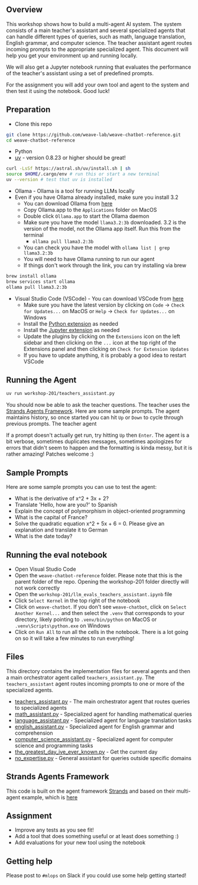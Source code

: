 ## Overview

This workshop shows how to build a multi-agent AI system. The system consists of a main teacher's assistant and several
specialized agents that can handle different types of queries, such as math, language translation, English
grammar, and computer science. The teacher assistant agent routes incoming prompts to the appropriate specialized agent.
This document will help you get your environment up and running locally.

We will also get a Jupyter notebook running that evaluates the performance of the teacher's assistant using a set of
predefined prompts.

For the assignment you will add your own tool and agent to the system and then test it using the notebook. Good luck!

## Preparation

- Clone this repo

```bash
git clone https://github.com/weave-lab/weave-chatbot-reference.git
cd weave-chatbot-reference
````

- Python
- [uv](https://docs.astral.sh/uv/getting-started/installation/) - version 0.8.23 or higher should be great!

```bash
curl -LsSf https://astral.sh/uv/install.sh | sh
source $HOME/.cargo/env # run this or start a new terminal
uv --version # test that uv is installed
```

- Ollama - Ollama is a tool for running LLMs locally
- Even if you have Ollama already installed, make sure you install 3.2
    - You can download Ollama from [here](https://ollama.com/download)
    - Copy Ollama.app to the `Applications` folder on MacOS
    - Double click `Ollama.app` to start the Ollama daemon
    - Make sure you have the model `llama3.2:3b` downloaded. 3.2 is the version of the model, not the Ollama app itself.
      Run this from the terminal
        - `ollama pull llama3.2:3b`
    - You can check you have the model with `ollama list | grep llama3.2:3b`
    - You will need to have Ollama running to run our agent
    - If things don't work through the link, you can try installing via brew
```bash
brew install ollama
brew services start ollama
ollama pull llama3.2:3b
```

- Visual Studio Code (VSCode) - You can download VSCode from [here](https://code.visualstudio.com/Download)
    - Make sure you have the latest version by clicking on `Code` -> `Check for Updates...` on MacOS or `Help` ->
      `Check for Updates...` on Windows
    - Install the [Python extension](https://marketplace.visualstudio.com/items?itemName=ms-python.python) as needed
    - Install the [Jupyter extension](https://marketplace.visualstudio.com/items?itemName=ms-toolsai.jupyter) as needed
    - Update the plugins by clicking on the `Extensions` icon on the left sidebar and then clicking on the
      `...` icon at the top right of the Extensions panel and then clicking on `Check for Extension Updates`
    - If you have to update anything, it is probably a good idea to restart VSCode

## Running the Agent

```bash
uv run workshop-201/teachers_assistant.py
```

You should now be able to ask the teacher questions. The teacher uses
the [Strands Agents Framework](#strands-agents-framework). Here are some sample prompts. The agent maintains history, so
once
started you can hit `Up` or `Down` to cycle through previous prompts. The teacher agent

If a prompt doesn't actually get run, try hitting `Up` then `Enter`. The agent is a bit verbose, sometimes duplicates
messages, sometimes apologizes for errors that didn't seem to happen and the formatting is kinda messy, but it is rather
amazing! Patches welcome :)

## Sample Prompts

Here are some sample prompts you can use to test the agent:

- What is the derivative of x^2 + 3x + 2?
- Translate 'Hello, how are you?' to Spanish
- Explain the concept of polymorphism in object-oriented programming
- What is the capital of France?
- Solve the quadratic equation x^2 + 5x + 6 = 0. Please give an explanation and translate it to German
- What is the date today?

## Running the eval notebook

- Open Visual Studio Code
- Open the `weave-chatbot-reference` folder. Please note that this is the parent folder of the repo. Opening the
  workshop-201 folder directly will not work correctly
- Open the `workshop-201/llm_evals_teachers_assistant.ipynb` file
- Click `Select Kernel` in the top right of the notebook
- Click on `weave-chatbot`. If you don't see `weave-chatbot`, click on `Select Another Kernel...` and then select the
  `.venv` that
  corresponds to your directory, likely pointing to `.venv/bin/python` on MacOS or `.venv\Scripts\python.exe` on Windows
- Click on `Run All` to run all the cells in the notebook. There is a lot going on so it will take a few minutes to run
  everything!

## Files

This directory contains the implementation files for several agents and then a main orchestrator agent called
`teachers_assistant.py`. The `teachers_assistant` agent routes incoming prompts to one or more of the specialized
agents.

- [teachers_assistant.py](teachers_assistant.py) - The main orchestrator agent that routes queries to specialized agents
- [math_assistant.py](math_assistant.py) - Specialized agent for handling mathematical queries
- [language_assistant.py](language_assistant.py) - Specialized agent for language translation tasks
- [english_assistant.py](english_assistant.py) - Specialized agent for English grammar and comprehension
- [computer_science_assistant.py](computer_science_assistant.py) - Specialized agent for computer science and
  programming tasks
- [the_greatest_day_ive_ever_known.py](the_greatest_day_ive_ever_known.py) - Get the current day
- [no_expertise.py](no_expertise.py) - General assistant for queries outside specific domains

## Strands Agents Framework

This code is built on the agent framework [Strands](https://strandsagents.com/latest/) and based on their multi-agent
example, which is [here](multi_agent_example.md)

## Assignment

- Improve any tests as you see fit!
- Add a tool that does something useful or at least does something :)
- Add evaluations for your new tool using the notebook

## Getting help

Please post to `#mlops` on Slack if you could use some help getting started!